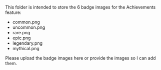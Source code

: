 This folder is intended to store the 6 badge images for the Achievements feature:
- common.png
- uncommon.png
- rare.png
- epic.png
- legendary.png
- mythical.png

Please upload the badge images here or provide the images so I can add them.
